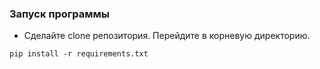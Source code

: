 ### Запуск программы
* Сделайте clone репозитория. Перейдите в корневую директорию.

```shell
pip install -r requirements.txt
```
